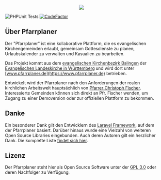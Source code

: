 <p align="center"><img src="https://www.pfarrplaner.de/img/logo/pfarrplaner.png"></p>

![PHPUnit Tests](https://github.com/pfarrplaner/pfarrplaner/workflows/PHPUnit%20Tests/badge.svg)
[![CodeFactor](https://www.codefactor.io/repository/github/potofcoffee/pfarrplaner/badge)](https://www.codefactor.io/repository/github/potofcoffee/pfarrplaner)

## Über Pfarrplaner

Der "Pfarrplaner" ist eine kollaborative Plattform, die es evangelischen Kirchengemeinden erlaubt, gemeinsam Gottesdienste zu planen, Urlaubskalender zu verwalten und Kasualien zu bearbeiten.

Das Projekt kommt aus dem [evangelischen Kirchenbezirk Balingen](https://www.kirchenbezirk-balingen.de) der [Evangelischen Landeskirche in Württemberg](https://www.elk-wue.de) und wird dort unter [www.pfarrplaner.de](https://www.pfarrplaner.de) betrieben. 

Entwickelt wird der Pfarrplaner nach den Anforderungen der realen kirchlichen Arbeitswelt hauptsächlich von [Pfarrer Christoph Fischer](https://christoph.fischer.de). Interessierte Gemeinden können sich direkt an Pfr. Fischer wenden, um Zugang zu einer Demoversion oder zur offiziellen Plattform zu bekommen.

## Danke
Ein besonderer Dank gilt den Entwicklern des [Laravel Framework](https://laravel.com), auf dem der Pfarrplaner basiert. Darüber hinaus wurde eine Vielzahl von weiteren Open Source Libraries eingebunden. Auch deren Autoren gilt ein herzlicher Dank. Die komplette Liste [findet sich hier](CREDITS.md).

## Lizenz
Der Pfarrplaner steht hier als Open Source Software unter der [GPL 3.0](http://www.gnu.de/documents/gpl.de.html) oder deren Nachfolger zu Verfügung.
